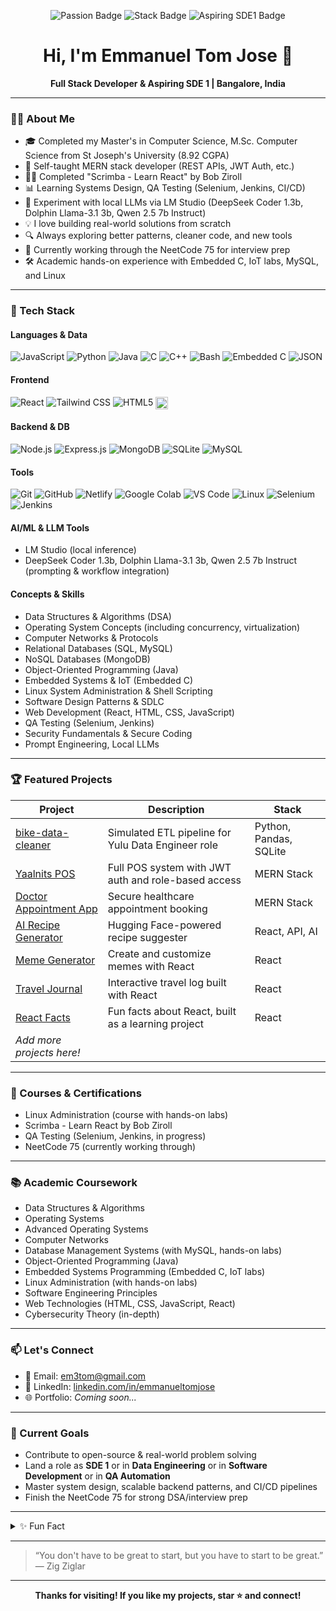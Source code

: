 <!-- Badges Section -->
<p align="center">
  <img src="https://img.shields.io/badge/Code%20with-Passion-orange?style=flat-square" alt="Passion Badge"/>
  <img src="https://img.shields.io/badge/Stack-MERN-blueviolet?style=flat-square" alt="Stack Badge"/>
  <img src="https://img.shields.io/badge/SDE1-Aspiring-blue?style=flat-square" alt="Aspiring SDE1 Badge"/>
</p>

<h1 align="center">Hi, I'm Emmanuel Tom Jose 👋</h1>

<p align="center">
  <b>Full Stack Developer & Aspiring SDE 1 | Bangalore, India</b>
</p>

---

### 👨‍💻 About Me

- 🎓 Completed my Master's in Computer Science, M.Sc. Computer Science from St Joseph's University (8.92 CGPA)
- 🦄 Self-taught MERN stack developer (REST APIs, JWT Auth, etc.)
- 🧑‍💼 Completed "Scrimba - Learn React" by Bob Ziroll
- 📊 Learning Systems Design, QA Testing (Selenium, Jenkins, CI/CD)
- 🤖 Experiment with local LLMs via LM Studio (DeepSeek Coder 1.3b, Dolphin Llama-3.1 3b, Qwen 2.5 7b Instruct)
- 💡 I love building real-world solutions from scratch
- 🔍 Always exploring better patterns, cleaner code, and new tools
- 🧠 Currently working through the NeetCode 75 for interview prep
- 🛠️ Academic hands-on experience with Embedded C, IoT labs, MySQL, and Linux

---

### 🚀 Tech Stack

#### Languages & Data
![JavaScript](https://img.shields.io/badge/-JavaScript-black?style=flat-square&logo=javascript)
![Python](https://img.shields.io/badge/-Python-black?style=flat-square&logo=python)
![Java](https://img.shields.io/badge/-Java-black?style=flat-square&logo=java)
![C](https://img.shields.io/badge/-C-black?style=flat-square&logo=c)
![C++](https://img.shields.io/badge/-C++-black?style=flat-square&logo=cplusplus)
![Bash](https://img.shields.io/badge/-Bash-black?style=flat-square&logo=gnubash)
![Embedded C](https://img.shields.io/badge/-Embedded%20C-black?style=flat-square&logo=c)
![JSON](https://img.shields.io/badge/-JSON-black?style=flat-square&logo=json)

#### Frontend
![React](https://img.shields.io/badge/-React-black?style=flat-square&logo=react)
![Tailwind CSS](https://img.shields.io/badge/-Tailwind_CSS-black?style=flat-square&logo=tailwindcss)
![HTML5](https://img.shields.io/badge/-HTML5-black?style=flat-square&logo=html5)
<img src="https://img.shields.io/badge/-CSS3-black?style=flat-square&logo=css3&logoColor=1572B6" alt="CSS3" style="height:20px;vertical-align:middle;"/>

#### Backend & DB
![Node.js](https://img.shields.io/badge/-Node.js-black?style=flat-square&logo=node.js)
![Express.js](https://img.shields.io/badge/-Express.js-black?style=flat-square&logo=express)
![MongoDB](https://img.shields.io/badge/-MongoDB-black?style=flat-square&logo=mongodb)
![SQLite](https://img.shields.io/badge/-SQLite-black?style=flat-square&logo=sqlite)
![MySQL](https://img.shields.io/badge/-MySQL-black?style=flat-square&logo=mysql)

#### Tools
![Git](https://img.shields.io/badge/-Git-black?style=flat-square&logo=git)
![GitHub](https://img.shields.io/badge/-GitHub-black?style=flat-square&logo=github)
![Netlify](https://img.shields.io/badge/-Netlify-black?style=flat-square&logo=netlify)
![Google Colab](https://img.shields.io/badge/-Google_Colab-black?style=flat-square&logo=googlecolab)
![VS Code](https://img.shields.io/badge/-VS_Code-black?style=flat-square&logo=visualstudiocode)
![Linux](https://img.shields.io/badge/-Linux-black?style=flat-square&logo=linux)
![Selenium](https://img.shields.io/badge/-Selenium-black?style=flat-square&logo=selenium)
![Jenkins](https://img.shields.io/badge/-Jenkins-black?style=flat-square&logo=jenkins)

#### AI/ML & LLM Tools
- LM Studio (local inference)
- DeepSeek Coder 1.3b, Dolphin Llama-3.1 3b, Qwen 2.5 7b Instruct (prompting & workflow integration)

#### Concepts & Skills
- Data Structures & Algorithms (DSA)
- Operating System Concepts (including concurrency, virtualization)
- Computer Networks & Protocols
- Relational Databases (SQL, MySQL)
- NoSQL Databases (MongoDB)
- Object-Oriented Programming (Java)
- Embedded Systems & IoT (Embedded C)
- Linux System Administration & Shell Scripting
- Software Design Patterns & SDLC
- Web Development (React, HTML, CSS, JavaScript)
- QA Testing (Selenium, Jenkins)
- Security Fundamentals & Secure Coding
- Prompt Engineering, Local LLMs

---

### 🏆 Featured Projects

| Project | Description | Stack |
|---------|-------------|-------|
| [bike-data-cleaner](https://github.com/leantos/bike-data-cleaner) | Simulated ETL pipeline for Yulu Data Engineer role | Python, Pandas, SQLite |
| [Yaalnits POS](https://github.com/nosfeefearatu/yaalnits-pos) | Full POS system with JWT auth and role-based access | MERN Stack |
| [Doctor Appointment App](https://github.com/nosfeefearatu/doctor-appointment) | Secure healthcare appointment booking | MERN Stack |
| [AI Recipe Generator](https://github.com/leantos/chef-gusteau) | Hugging Face-powered recipe suggester | React, API, AI |
| [Meme Generator](https://github.com/leantos/meme-generator-react) | Create and customize memes with React | React |
| [Travel Journal](https://github.com/leantos/travel-journal) | Interactive travel log built with React | React |
| [React Facts](https://github.com/leantos/react_facts) | Fun facts about React, built as a learning project | React |
| _Add more projects here!_ | | |

---

### 📜 Courses & Certifications

- Linux Administration (course with hands-on labs)
- Scrimba - Learn React by Bob Ziroll
- QA Testing (Selenium, Jenkins, in progress)
- NeetCode 75 (currently working through)

---

### 📚 Academic Coursework

- Data Structures & Algorithms
- Operating Systems
- Advanced Operating Systems
- Computer Networks
- Database Management Systems (with MySQL, hands-on labs)
- Object-Oriented Programming (Java)
- Embedded Systems Programming (Embedded C, IoT labs)
- Linux Administration (with hands-on labs)
- Software Engineering Principles
- Web Technologies (HTML, CSS, JavaScript, React)
- Cybersecurity Theory (in-depth)

---

### 📫 Let's Connect

- 📧 Email: [em3tom@gmail.com](mailto:em3tom@gmail.com)
- 💼 LinkedIn: [linkedin.com/in/emmanueltomjose](https://linkedin.com/in/emmanueltomjose)
- 🌐 Portfolio: *Coming soon...*

---

### 🎯 Current Goals

- Contribute to open-source & real-world problem solving
- Land a role as **SDE 1** or in **Data Engineering** or in **Software Development** or in **QA Automation** 
- Master system design, scalable backend patterns, and CI/CD pipelines
- Finish the NeetCode 75 for strong DSA/interview prep

---

<details>
  <summary>✨ Fun Fact</summary>
  <p>I play the piano, and I love improvising tunes by ear!</p>
</details>

---

> “You don't have to be great to start, but you have to start to be great.”  
> — Zig Ziglar

---

<p align="center">
  <b>Thanks for visiting! If you like my projects, star ⭐ and connect!</b>
</p>
